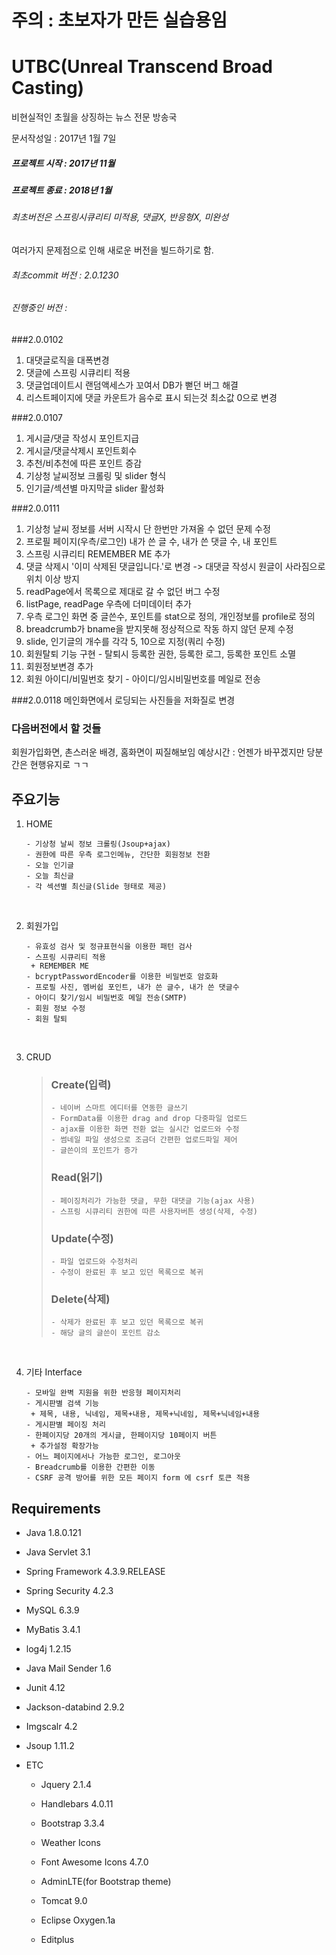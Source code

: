 # 주의 : 초보자가 만든 실습용임

# UTBC(Unreal Transcend Broad Casting)
비현실적인 초월을 상징하는 뉴스 전문 방송국

문서작성일 : 2017년 1월 7일

##### 프로젝트 시작 : 2017년 11월

##### 프로젝트 종료 : 2018년 1월

###### 최초버전은 스프링시큐리티 미적용, 댓글X, 반응형X, 미완성
여러가지 문제점으로 인해 새로운 버전을 빌드하기로 함.

###### 최초commit 버전 : 2.0.1230 

###### 진행중인 버전 : 
###2.0.0102 
1. 대댓글로직을 대폭변경
2. 댓글에 스프링 시큐리티 적용
3. 댓글업데이트시 랜덤액세스가 꼬여서 DB가 뻗던 버그 해결
4. 리스트페이지에 댓글 카운트가 음수로 표시 되는것 최소값  0으로 변경

###2.0.0107 
1. 게시글/댓글 작성시 포인트지급
2. 게시글/댓글삭제시 포인트회수
3. 추천/비추천에 따른 포인트 증감
4. 기상청 날씨정보 크롤링 및 slider 형식
5. 인기글/섹션별 마지막글 slider 활성화

###2.0.0111 
1. 기상청 날씨 정보를 서버 시작시 단 한번만 가져올 수 없던 문제 수정
2. 프로필 페이지(우측/로그인) 내가 쓴 글 수, 내가 쓴 댓글 수, 내 포인트
3. 스프링 시큐리티 REMEMBER ME 추가
4. 댓글 삭제시 '이미 삭제된 댓글입니다.'로 변경 -> 대댓글 작성시 원글이 사라짐으로 위치 이상 방지
5. readPage에서 목록으로 제대로 갈 수 없던 버그 수정
6. listPage, readPage 우측에 더미데이터 추가
7. 우측 로그인 화면 중 글쓴수, 포인트를 stat으로 정의, 개인정보를 profile로 정의
8. breadcrumb가 bname을 받지못해 정상적으로 작동 하지 않던 문제 수정
9. slide, 인기글의 개수를 각각 5, 10으로 지정(쿼리 수정)
10. 회원탈퇴 기능 구현 - 탈퇴시 등록한 권한, 등록한 로그, 등록한 포인트 소멸
11. 회원정보변경 추가
12. 회원 아이디/비밀번호 찾기 - 아이디/임시비밀번호를 메일로 전송

###2.0.0118
메인화면에서 로딩되는 사진들을 저화질로 변경

### 다음버전에서 할  것들
회원가입화면, 촌스러운 배경, 홈화면이 찌질해보임
예상시간 : 언젠가 바꾸겠지만 당분간은 현행유지로 ㄱㄱ
## 주요기능

1. HOME

   ```
   - 기상청 날씨 정보 크롤링(Jsoup+ajax)
   - 권한에 따른 우측 로그인메뉴, 간단한 회원정보 전환
   - 오늘 인기글
   - 오늘 최신글
   - 각 섹션별 최신글(Slide 형태로 제공)
   ```

   ​


1. 회원가입

   ```
   - 유효성 검사 및 정규표현식을 이용한 패턴 검사
   - 스프링 시큐리티 적용
   	+ REMEMBER ME
   - bcryptPasswordEncoder를 이용한 비밀번호 암호화 
   - 프로필 사진, 멤버쉽 포인트, 내가 쓴 글수, 내가 쓴 댓글수
   - 아이디 찾기/임시 비밀번호 메일 전송(SMTP)
   - 회원 정보 수정
   - 회원 탈퇴
   ```

   ​

2. CRUD

   > ### Create(입력)
   >
   > ```
   > - 네이버 스마트 에디터를 연동한 글쓰기
   > - FormData를 이용한 drag and drop 다중파일 업로드
   > - ajax를 이용한 화면 전환 없는 실시간 업로드와 수정
   > - 썸네일 파일 생성으로 조금더 간편한 업로드파일 제어
   > - 글쓴이의 포인트가 증가
   > ```
   >
   > ### Read(읽기)
   >
   > ```
   > - 페이징처리가 가능한 댓글, 무한 대댓글 기능(ajax 사용)
   > - 스프링 시큐리티 권한에 따른 사용자버튼 생성(삭제, 수정)
   > ```
   >
   > ### Update(수정)
   >
   > ```
   > - 파일 업로드와 수정처리
   > - 수정이 완료된 후 보고 있던 목록으로 복귀
   > ```
   >
   > ### Delete(삭제)
   >
   > ```
   > - 삭제가 완료된 후 보고 있던 목록으로 복귀
   > - 해당 글의 글쓴이 포인트 감소
   > ```

   ​

3. 기타 Interface

   ```
   - 모바일 완벽 지원을 위한 반응형 페이지처리
   - 게시판별 검색 기능
   	+ 제목, 내용, 닉네임, 제목+내용, 제목+닉네임, 제목+닉네임+내용
   - 게시판별 페이징 처리
   - 한페이지당 20개의 게시글, 한페이지당 10페이지 버튼 
   	+ 추가설정 확장가능
   - 어느 페이지에서나 가능한 로그인, 로그아웃
   - Breadcrumb를 이용한 간편한 이동
   - CSRF 공격 방어를 위한 모든 페이지 form 에 csrf 토큰 적용

   ```



## Requirements

- Java 1.8.0.121

- Java Servlet 3.1

- Spring Framework 4.3.9.RELEASE

- Spring Security 4.2.3

- MySQL 6.3.9

- MyBatis 3.4.1

- log4j 1.2.15

- Java Mail Sender 1.6

- Junit 4.12

- Jackson-databind 2.9.2

- Imgscalr 4.2

- Jsoup 1.11.2

- ETC

  - Jquery 2.1.4

  - Handlebars 4.0.11

  - Bootstrap 3.3.4

  - Weather Icons

  - Font Awesome Icons 4.7.0

  - AdminLTE(for Bootstrap theme)

  - Tomcat 9.0

  - Eclipse Oxygen.1a

  - Editplus

    ​

  ​





